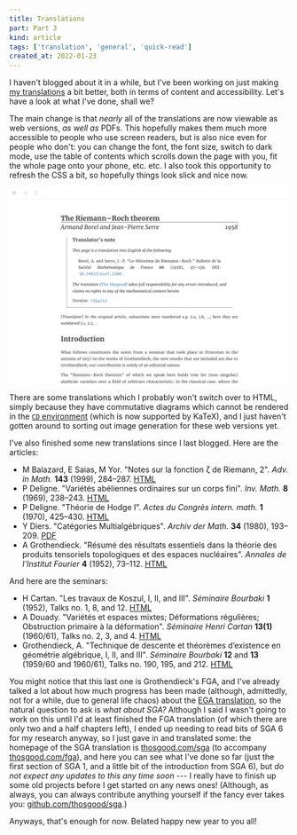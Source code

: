 ```yaml
---
title: Translations
part: Part 3
kind: article
tags: ['translation', 'general', 'quick-read']
created_at: 2022-01-23
---
```


I haven't blogged about it in a while, but I've been working on just making [my translations](https://thosgood.com/translations) a bit better, both in terms of content and accessibility.
Let's have a look at what I've done, shall we?

<!-- more -->

The main change is that *nearly* all of the translations are now viewable as web versions, *as well as* PDFs.
This hopefully makes them much more accessible to people who use screen readers, but is also nice even for people who don't: you can change the font, the font size, switch to dark mode, use the table of contents which scrolls down the page with you, fit the whole page onto your phone, etc. etc.
I also took this opportunity to refresh the CSS a bit, so hopefully things look slick and nice now.

![New style for web versions of translations: the buttons in the top left are for toggling the table of contents, changing font options, and viewing the PDF version. Thanks [Bookdown](https://bookdown.org/)!](/assets/post-images/2022-01-23-new-css.png "New style for web versions of translations")

There are some translations which I probably won't switch over to HTML, simply because they have commutative diagrams which cannot be rendered in the [`CD` environment](https://ctan.org/pkg/amscd?lang=en) (which is now supported by KaTeX), and I just haven't gotten around to sorting out image generation for these web versions yet.

I've also finished some new translations since I last blogged.
Here are the articles:

- M Balazard, E Saias, M Yor. "Notes sur la fonction ζ de Riemann, 2". *Adv. in Math.* **143** (1999), 284–287. [HTML](https://labs.thosgood.com/translations/AIM-143-1999-284.html)
- P Deligne. "Variétés abéliennes ordinaires sur un corps fini". *Inv. Math.* **8** (1969), 238–243. [HTML](https://labs.thosgood.com/translations/IM-8-1969-238.html)
- P Deligne. "Théorie de Hodge I". *Actes du Congrès intern. math.* **1** (1970), 425–430. [HTML](https://labs.thosgood.com/translations/ACIM-1-1970-425.html)
- Y Diers. "Catégories Multialgébriques". *Archiv der Math.* **34** (1980), 193–209. [PDF](https://labs.thosgood.com/translations/ADM-34-1980-193.pdf)
- A Grothendieck. "Résumé des résultats essentiels dans la théorie des produits tensoriels topologiques et des espaces nucléaires". *Annales de l'Institut Fourier* **4** (1952), 73–112. [HTML](https://labs.thosgood.com/translations/AIF-4-1952-73.html)

And here are the seminars:

- H Cartan. "Les travaux de Koszul, I, II, and III". *Séminaire Bourbaki* **1** (1952), Talks no. 1, 8, and 12. [HTML](https://labs.thosgood.com/translations/SB-1-1%2B8%2B12.html)
- A Douady. "Variétés et espaces mixtes; Déformations régulières; Obstruction primaire à la déformation". *Séminaire Henri Cartan* **13(1)** (1960/61), Talks no. 2, 3, and 4. [HTML](https://labs.thosgood.com/translations/SHC-13(1)-2+3+4.html)
- Grothendieck, A. "Technique de descente et théorèmes d’existence en géométrie algébrique, I, II, and III". *Séminaire Bourbaki* **12** and **13** (1959/60 and 1960/61), Talks no. 190, 195, and 212. [HTML](https://thosgood.com/fga)

You might notice that this last one is Grothendieck's FGA, and I've already talked a lot about how much progress has been made (although, admittedly, not for a while, due to general life chaos) about the [EGA translation](https://github.com/ryankeleti/ega), so the natural question to ask is *what about SGA?*
Although I said I wasn't going to work on this until I'd at least finished the FGA translation (of which there are only two and a half chapters left), I ended up needing to read bits of SGA 6 for my research anyway, so I just gave in and translated some: the homepage of the SGA translation is [thosgood.com/sga](https://thosgood.com/sga/) (to accompany [thosgood.com/fga](https://thosgood.com/fga)), and here you can see what I've done so far (just the first section of SGA 1, and a little bit of the introduction from SGA 6), but *do not expect any updates to this any time soon* --- I really have to finish up some old projects before I get started on any news ones!
(Although, as always, you can always contribute anything yourself if the fancy ever takes you: [github.com/thosgood/sga](https://github.com/thosgood/sga).)

Anyways, that's enough for now.
Belated happy new year to you all!
